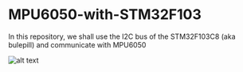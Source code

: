 # MPU6050-with-STM32F103

In this repository, we shall use the I2C bus of the STM32F103C8 (aka bulepill) and communicate with MPU6050

![alt text](https://i.ibb.co/0jbjcjy/IMG-5957.jpg)
